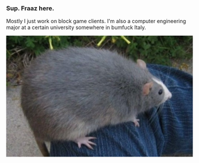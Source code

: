 ### Sup. Fraaz here.
Mostly I just work on block game clients. I'm also a computer engineering major at a certain university somewhere in bumfuck Italy.

![whatever you do dont open this with winrar](https://raw.githubusercontent.com/realfraze/realfraze/main/bigrat.jpg)
